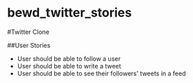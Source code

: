 bewd_twitter_stories
====================

#Twitter Clone

##User Stories

* User should be able to follow a user
* User should be able to write a tweet
* User should be able to see their followers' tweets in a feed
